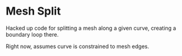 # Mesh Split

Hacked up code for splitting a mesh along a given curve, creating a boundary loop there.

Right now, assumes curve is constrained to mesh edges.
